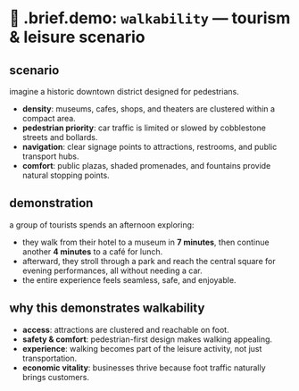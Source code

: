# 🧩 .brief.demo: `walkability` — tourism & leisure scenario

## scenario
imagine a historic downtown district designed for pedestrians.

- **density**: museums, cafes, shops, and theaters are clustered within a compact area.
- **pedestrian priority**: car traffic is limited or slowed by cobblestone streets and bollards.
- **navigation**: clear signage points to attractions, restrooms, and public transport hubs.
- **comfort**: public plazas, shaded promenades, and fountains provide natural stopping points.

## demonstration
a group of tourists spends an afternoon exploring:
- they walk from their hotel to a museum in **7 minutes**, then continue another **4 minutes** to a café for lunch.
- afterward, they stroll through a park and reach the central square for evening performances, all without needing a car.
- the entire experience feels seamless, safe, and enjoyable.

## why this demonstrates walkability
- **access**: attractions are clustered and reachable on foot.
- **safety & comfort**: pedestrian-first design makes walking appealing.
- **experience**: walking becomes part of the leisure activity, not just transportation.
- **economic vitality**: businesses thrive because foot traffic naturally brings customers.
